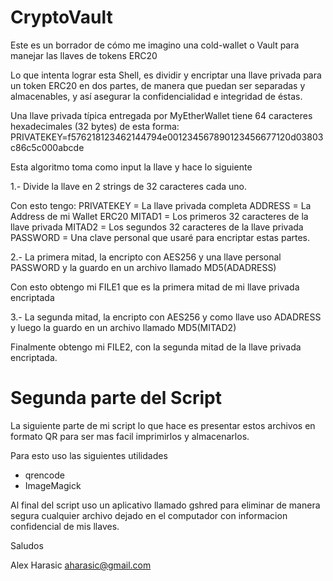 # CryptoVault
Este es un borrador de cómo me imagino una cold-wallet o Vault para manejar las llaves de tokens ERC20

Lo que intenta lograr esta Shell, es dividir y encriptar una llave privada para un token ERC20 en dos partes, de manera que puedan ser separadas y almacenables, y así asegurar la confidencialidad e integridad de éstas.

Una llave privada típica entregada por MyEtherWallet tiene 64 caracteres hexadecimales (32 bytes) de esta forma:
PRIVATEKEY=f576218123462144794e001234567890123456677120d03803c86c5c000abcde

Esta algoritmo toma como input la llave y hace lo siguiente

1.- Divide la llave en 2 strings de 32 caracteres cada uno.

Con esto tengo:
PRIVATEKEY = La llave privada completa
ADDRESS = La Address de mi Wallet ERC20
MITAD1 = Los primeros 32 caracteres de la llave privada
MITAD2 = Los segundos 32 caracteres de la llave privada
PASSWORD = Una clave personal que usaré para encriptar estas partes.


2.- La primera mitad, la encripto con AES256 y una llave personal PASSWORD y la guardo en un archivo llamado MD5(ADADRESS)

Con esto obtengo mi FILE1 que es la primera mitad de mi llave privada encriptada

3.- La segunda mitad, la encripto con AES256 y como llave uso ADADRESS y luego la guardo en un archivo llamado MD5(MITAD2)

Finalmente obtengo mi FILE2, con la segunda mitad de la llave privada encriptada.

Segunda parte del Script
==========================
La siguiente parte de mi script lo que hace es presentar estos archivos en formato QR para ser mas facil imprimirlos y almacenarlos.

Para esto uso las siguientes utilidades
- qrencode
- ImageMagick

Al final del script uso un aplicativo llamado gshred para eliminar de manera segura cualquier archivo dejado en el computador con informacion confidencial de mis llaves.


Saludos

Alex Harasic
aharasic@gmail.com
